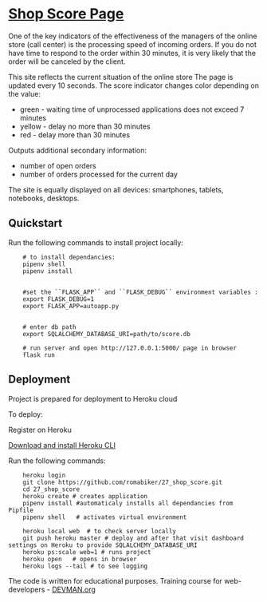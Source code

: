 # [Shop Score Page](https://aqueous-headland-13203.herokuapp.com/)

One of the key indicators of the effectiveness of the managers of the online store (call center) is the processing speed of incoming orders. If you do not have time to respond to the order within 30 minutes, it is very likely that the order will be canceled by the client.

This site reflects the current  situation of the online store
The page is updated every 10 seconds.
The score indicator changes color depending on the value:

- green - waiting time of unprocessed applications does not exceed 7 minutes
- yellow - delay no more than 30 minutes
- red - delay more than 30 minutes

Outputs additional secondary information:

- number of open orders
- number of orders processed for the current day

The site is equally displayed on all devices: smartphones, tablets, notebooks, desktops.

Quickstart
----------


Run the following commands to install project locally:

```
    # to install dependancies:
    pipenv shell
    pipenv install


    #set the ``FLASK_APP`` and ``FLASK_DEBUG`` environment variables :
    export FLASK_DEBUG=1
    export FLASK_APP=autoapp.py


    # enter db path
    export SQLALCHEMY_DATABASE_URI=path/to/score.db

    # run server and open http://127.0.0.1:5000/ page in browser
    flask run

```


Deployment
----------

Project is prepared for deployment to Heroku cloud

To deploy:

Register on Heroku

[Download and install Heroku CLI](https://devcenter.heroku.com/articles/getting-started-with-python#set-up)

Run the following commands:

```
    heroku login
    git clone https://github.com/romabiker/27_shop_score.git
    cd 27_shop_score
    heroku create # creates application
    pipenv install #automaticaly installs all dependancies from Pipfile
    pipenv shell   # activates virtual environment

    heroku local web  # to check server locally
    git push heroku master # deploy and after that visit dashboard settings on Heroku to provide SQLALCHEMY_DATABASE_URI
    heroku ps:scale web=1 # runs project
    heroku open   # opens in browser
    heroku logs --tail # to see logging

```

The code is written for educational purposes. Training course for web-developers - [DEVMAN.org](https://devman.org)
